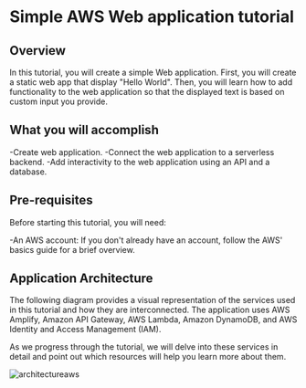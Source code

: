 # Simple AWS Web application tutorial
## Overview

In this tutorial, you will create a simple Web application. First, you will create a static web app that display "Hello World". Then, you will learn how to add functionality to the web application so that the displayed text is based on custom input you provide.

## What you will accomplish

-Create web application.
-Connect the web application to a serverless backend.
-Add interactivity to the web application using an API and a database.

## Pre-requisites

Before starting this tutorial, you will need:

-An AWS account: If you don't already have an account, follow the AWS' basics guide for a brief overview.

## Application Architecture

The following diagram provides a visual representation of the services used in this tutorial and how they are interconnected. The application uses AWS Amplify, Amazon API Gateway, AWS Lambda, Amazon DynamoDB, and AWS Identity and Access Management (IAM).

As we progress through the tutorial, we will delve into these services in detail and point out which resources will help you learn more about them.

![architectureaws](https://github.com/italo-rabelo/simple-aws-app/assets/107402049/2ededf4a-8f95-4f8a-b072-f0a79d71c8d0)
 
 
       

